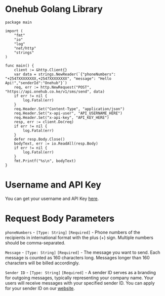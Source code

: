 # Onehub Golang Library
```
package main

import (
    "fmt"
    "io"
    "log"
    "net/http"
    "strings"
)

func main() {
    client := &http.Client{}
    var data = strings.NewReader(`{"phoneNumbers": "+2547XXXXXXXX,+2547XXXXXXXX", "message": "Hello Api!","senderId":"Onehub"}`)
    req, err := http.NewRequest("POST", "https://api.onehub.co.ke/v1/sms/send", data)
    if err != nil {
        log.Fatal(err)
    }
    req.Header.Set("Content-Type", "application/json")
    req.Header.Set("x-api-user", "API_USERNAME_HERE")
    req.Header.Set("x-api-key", "API_KEY_HERE")
    resp, err := client.Do(req)
    if err != nil {
        log.Fatal(err)
    }
    defer resp.Body.Close()
    bodyText, err := io.ReadAll(resp.Body)
    if err != nil {
        log.Fatal(err)
    }
    fmt.Printf("%s\n", bodyText)
}
```
# Username and API Key
You can get your username and API Key [here](https://dashboard.onehub.co.ke/account/0/user/signup).
# Request Body Parameters
`phoneNumbers` - `[Type: String]` `[Required]` - Phone numbers of the recipients in international format with the plus (+) sign. Multiple numbers should be comma-separated.

`Message` - `[Type: String]` `[Required]` - The message you want to send. Each message is counted as 160 characters long. Messages longer than 160 characters will be billed accordingly.

`Sender ID` - `[Type: String]` `[Required]` - A sender ID serves as a branding for outgoing messages, typically representing your company name. Your users will receive messages with your specified sender ID. You can apply for your sender ID on our [website](https://onehub.co.ke/).
